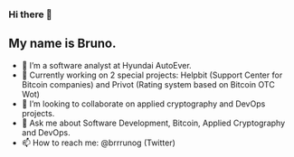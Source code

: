 ### Hi there 👋

## My name is Bruno.

- 🔭 I’m a software analyst at Hyundai AutoEver. 
- 🌱 Currently working on 2 special projects: Helpbit (Support Center for Bitcoin companies) and Privot (Rating system based on Bitcoin OTC Wot)
- 👯 I’m looking to collaborate on applied cryptography and DevOps projects.
- 💬 Ask me about Software Development, Bitcoin, Applied Cryptography and DevOps.
- 📫 How to reach me: @brrrunog (Twitter)
